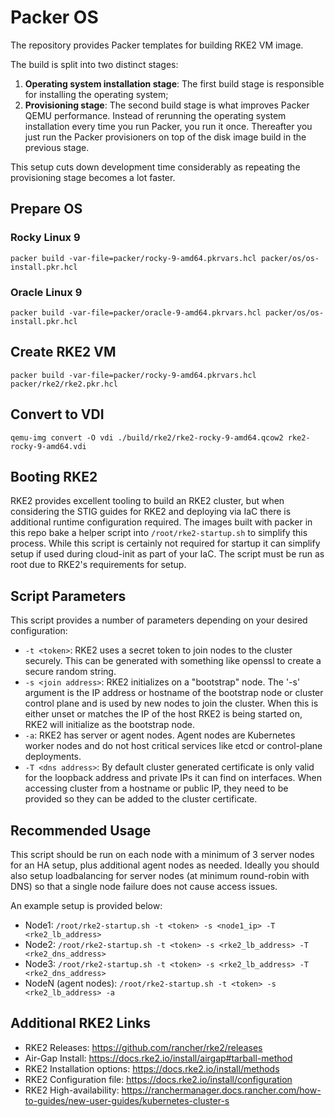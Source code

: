 # Packer OS

The repository provides Packer templates for building RKE2 VM image.

The build is split into two distinct stages:
1. **Operating system installation stage**: The first build stage is responsible for installing the operating system;
2. **Provisioning stage**: The second build stage is what improves Packer QEMU performance. Instead of rerunning the operating system installation every time you run Packer, you run it once. Thereafter you just run the Packer provisioners on top of the disk image build in the previous stage.

This setup cuts down development time considerably as repeating the provisioning stage becomes a lot faster.

## Prepare OS 

### Rocky Linux 9
```
packer build -var-file=packer/rocky-9-amd64.pkrvars.hcl packer/os/os-install.pkr.hcl 
```

### Oracle Linux 9
```
packer build -var-file=packer/oracle-9-amd64.pkrvars.hcl packer/os/os-install.pkr.hcl 
```

## Create RKE2 VM
```
packer build -var-file=packer/rocky-9-amd64.pkrvars.hcl packer/rke2/rke2.pkr.hcl
```

## Convert to VDI
```
qemu-img convert -O vdi ./build/rke2/rke2-rocky-9-amd64.qcow2 rke2-rocky-9-amd64.vdi
```

## Booting RKE2
RKE2 provides excellent tooling to build an RKE2 cluster, but when considering the STIG guides for RKE2 and deploying via IaC there is additional runtime configuration required. The images built with packer in this repo bake a helper script into `/root/rke2-startup.sh` to simplify this process. While this script is certainly not required for startup it can simplify setup if used during cloud-init as part of your IaC. The script must be run as root due to RKE2's requirements for setup.

## Script Parameters

This script provides a number of parameters depending on your desired configuration:
- `-t <token>`: RKE2 uses a secret token to join nodes to the cluster securely. This can be generated with something like openssl to create a secure random string.
- `-s <join address>`: RKE2 initializes on a "bootstrap" node. The '-s' argument is the IP address or hostname of the bootstrap node or cluster control plane and is used by new nodes to join the cluster. When this is either unset or matches the IP of the host RKE2 is being started on, RKE2 will initialize as the bootstrap node.
- `-a`: RKE2 has server or agent nodes. Agent nodes are Kubernetes worker nodes and do not host critical services like etcd or control-plane deployments.
- `-T <dns address>`: By default cluster generated certificate is only valid for the loopback address and private IPs it can find on interfaces. When accessing cluster from a hostname or public IP, they need to be provided so they can be added to the cluster certificate.

## Recommended Usage

This script should be run on each node with a minimum of 3 server nodes for an HA setup, plus additional agent nodes as needed. Ideally you should also setup loadbalancing for server nodes (at minimum round-robin with DNS) so that a single node failure does not cause access issues.

An example setup is provided below:
- Node1: `/root/rke2-startup.sh -t <token> -s <node1_ip> -T <rke2_lb_address>`
- Node2: `/root/rke2-startup.sh -t <token> -s <rke2_lb_address> -T <rke2_dns_address>`
- Node3: `/root/rke2-startup.sh -t <token> -s <rke2_lb_address> -T <rke2_dns_address>`
- NodeN (agent nodes): `/root/rke2-startup.sh -t <token> -s <rke2_lb_address> -a`

## Additional RKE2 Links

- RKE2 Releases: https://github.com/rancher/rke2/releases
- Air-Gap Install: https://docs.rke2.io/install/airgap#tarball-method
- RKE2 Installation options: https://docs.rke2.io/install/methods
- RKE2 Configuration file: https://docs.rke2.io/install/configuration
- RKE2 High-availability: https://ranchermanager.docs.rancher.com/how-to-guides/new-user-guides/kubernetes-cluster-s